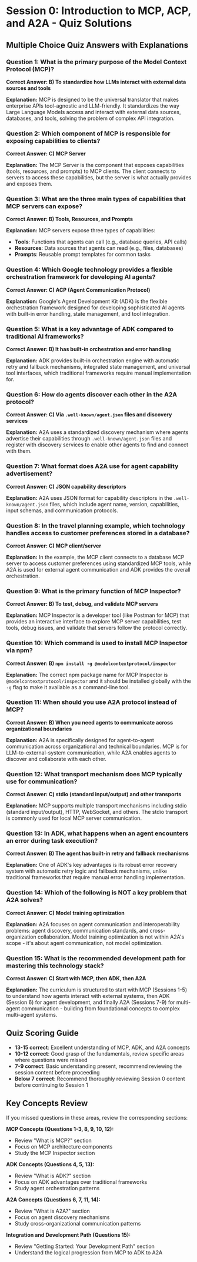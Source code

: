 # Session 0: Introduction to MCP, ACP, and A2A - Quiz Solutions

## Multiple Choice Quiz Answers with Explanations

### Question 1: What is the primary purpose of the Model Context Protocol (MCP)?
**Correct Answer: B) To standardize how LLMs interact with external data sources and tools**

**Explanation:** MCP is designed to be the universal translator that makes enterprise APIs tool-agnostic and LLM-friendly. It standardizes the way Large Language Models access and interact with external data sources, databases, and tools, solving the problem of complex API integration.

### Question 2: Which component of MCP is responsible for exposing capabilities to clients?
**Correct Answer: C) MCP Server**

**Explanation:** The MCP Server is the component that exposes capabilities (tools, resources, and prompts) to MCP clients. The client connects to servers to access these capabilities, but the server is what actually provides and exposes them.

### Question 3: What are the three main types of capabilities that MCP servers can expose?
**Correct Answer: B) Tools, Resources, and Prompts**

**Explanation:** MCP servers expose three types of capabilities:
- **Tools**: Functions that agents can call (e.g., database queries, API calls)
- **Resources**: Data sources that agents can read (e.g., files, databases)
- **Prompts**: Reusable prompt templates for common tasks

### Question 4: Which Google technology provides a flexible orchestration framework for developing AI agents?
**Correct Answer: C) ACP (Agent Communication Protocol)**

**Explanation:** Google's Agent Development Kit (ADK) is the flexible orchestration framework designed for developing sophisticated AI agents with built-in error handling, state management, and tool integration.

### Question 5: What is a key advantage of ADK compared to traditional AI frameworks?
**Correct Answer: B) It has built-in orchestration and error handling**

**Explanation:** ADK provides built-in orchestration engine with automatic retry and fallback mechanisms, integrated state management, and universal tool interfaces, which traditional frameworks require manual implementation for.

### Question 6: How do agents discover each other in the A2A protocol?
**Correct Answer: C) Via `.well-known/agent.json` files and discovery services**

**Explanation:** A2A uses a standardized discovery mechanism where agents advertise their capabilities through `.well-known/agent.json` files and register with discovery services to enable other agents to find and connect with them.

### Question 7: What format does A2A use for agent capability advertisement?
**Correct Answer: C) JSON capability descriptors**

**Explanation:** A2A uses JSON format for capability descriptors in the `.well-known/agent.json` files, which include agent name, version, capabilities, input schemas, and communication protocols.

### Question 8: In the travel planning example, which technology handles access to customer preferences stored in a database?
**Correct Answer: C) MCP client/server**

**Explanation:** In the example, the MCP client connects to a database MCP server to access customer preferences using standardized MCP tools, while A2A is used for external agent communication and ADK provides the overall orchestration.

### Question 9: What is the primary function of MCP Inspector?
**Correct Answer: B) To test, debug, and validate MCP servers**

**Explanation:** MCP Inspector is a developer tool (like Postman for MCP) that provides an interactive interface to explore MCP server capabilities, test tools, debug issues, and validate that servers follow the protocol correctly.

### Question 10: Which command is used to install MCP Inspector via npm?
**Correct Answer: B) `npm install -g @modelcontextprotocol/inspector`**

**Explanation:** The correct npm package name for MCP Inspector is `@modelcontextprotocol/inspector` and it should be installed globally with the `-g` flag to make it available as a command-line tool.

### Question 11: When should you use A2A protocol instead of MCP?
**Correct Answer: B) When you need agents to communicate across organizational boundaries**

**Explanation:** A2A is specifically designed for agent-to-agent communication across organizational and technical boundaries. MCP is for LLM-to-external-system communication, while A2A enables agents to discover and collaborate with each other.

### Question 12: What transport mechanism does MCP typically use for communication?
**Correct Answer: C) stdio (standard input/output) and other transports**

**Explanation:** MCP supports multiple transport mechanisms including stdio (standard input/output), HTTP, WebSocket, and others. The stdio transport is commonly used for local MCP server communication.

### Question 13: In ADK, what happens when an agent encounters an error during task execution?
**Correct Answer: B) The agent has built-in retry and fallback mechanisms**

**Explanation:** One of ADK's key advantages is its robust error recovery system with automatic retry logic and fallback mechanisms, unlike traditional frameworks that require manual error handling implementation.

### Question 14: Which of the following is NOT a key problem that A2A solves?
**Correct Answer: C) Model training optimization**

**Explanation:** A2A focuses on agent communication and interoperability problems: agent discovery, communication standards, and cross-organization collaboration. Model training optimization is not within A2A's scope - it's about agent communication, not model optimization.

### Question 15: What is the recommended development path for mastering this technology stack?
**Correct Answer: C) Start with MCP, then ADK, then A2A**

**Explanation:** The curriculum is structured to start with MCP (Sessions 1-5) to understand how agents interact with external systems, then ADK (Session 6) for agent development, and finally A2A (Sessions 7-9) for multi-agent communication - building from foundational concepts to complex multi-agent systems.

## Quiz Scoring Guide

- **13-15 correct**: Excellent understanding of MCP, ADK, and A2A concepts
- **10-12 correct**: Good grasp of the fundamentals, review specific areas where questions were missed
- **7-9 correct**: Basic understanding present, recommend reviewing the session content before proceeding
- **Below 7 correct**: Recommend thoroughly reviewing Session 0 content before continuing to Session 1

## Key Concepts Review

If you missed questions in these areas, review the corresponding sections:

**MCP Concepts (Questions 1-3, 8, 9, 10, 12):**
- Review "What is MCP?" section
- Focus on MCP architecture components
- Study the MCP Inspector section

**ADK Concepts (Questions 4, 5, 13):**
- Review "What is ADK?" section  
- Focus on ADK advantages over traditional frameworks
- Study agent orchestration patterns

**A2A Concepts (Questions 6, 7, 11, 14):**
- Review "What is A2A?" section
- Focus on agent discovery mechanisms
- Study cross-organizational communication patterns

**Integration and Development Path (Questions 15):**
- Review "Getting Started: Your Development Path" section
- Understand the logical progression from MCP to ADK to A2A